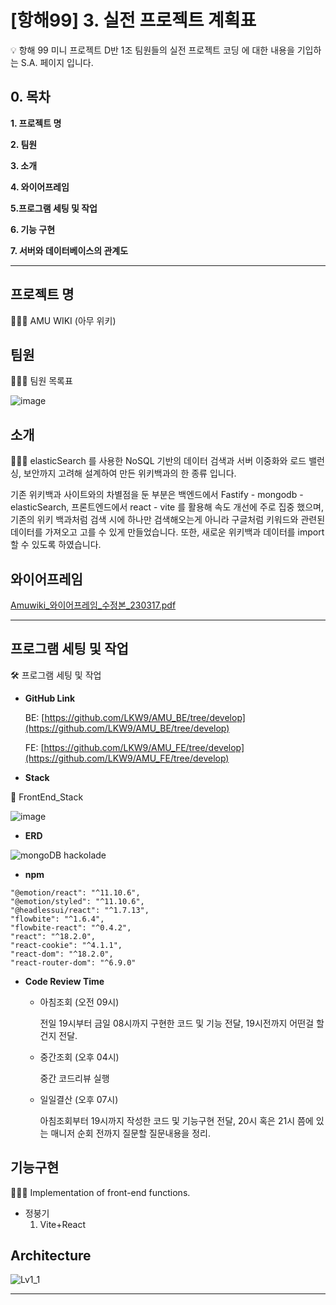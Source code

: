 # [항해99] 3. 실전 프로젝트 계획표

<aside>
💡 항해 99 미니 프로젝트 D반 1조 팀원들의
실전 프로젝트 코딩 에 대한 내용을 기입하는 S.A. 페이지 입니다.

</aside>

## 0. 목차

**1. 프로젝트 명**

**2. 팀원**

**3. 소개**

**4. 와이어프레임**

**5.프로그램 세팅 및 작업**

**6. 기능 구현**

**7. 서버와 데이터베이스의 관계도**


---

## 프로젝트 명

<aside>
💁🏻‍♂️ AMU WIKI (아무 위키)

</aside>

## 팀원

<aside>
💁🏻‍♂️ 팀원 목록표


![image](https://user-images.githubusercontent.com/92284361/227669810-8dfee9f2-c69c-4822-b17f-17ac454fcb2b.png)


</aside>

## 소개

<aside>
💁🏻‍♂️ elasticSearch 를 사용한 NoSQL 기반의 데이터 검색과 
서버 이중화와 로드 밸런싱, 보안까지 고려해 설계하여 만든 위키백과의 한 종류 입니다.

기존 위키백과 사이트와의 차별점을 둔 부분은 
백엔드에서 Fastify - mongodb - elasticSearch, 
프론트엔드에서  react - vite 를 활용해 속도 개선에 주로 집중 했으며,
기존의 위키 백과처럼 검색 시에 하나만 검색해오는게 아니라 구글처럼 키워드와
관련된 데이터를 가져오고 고를 수 있게 만들었습니다.
또한, 새로운 위키백과 데이터를 import 할 수 있도록 하였습니다.
</aside>

## 와이어프레임

[Amuwiki_와이어프레임_수정본_230317.pdf](https://s3-us-west-2.amazonaws.com/secure.notion-static.com/b1f6ae2f-33f0-4812-a540-c2e29691790e/Amuwiki_%EC%99%80%EC%9D%B4%EC%96%B4%ED%94%84%EB%A0%88%EC%9E%84_%EC%88%98%EC%A0%95%EB%B3%B8_230317.pdf)


---

## 프로그램 세팅 및 작업

<aside>
🛠 프로그램 세팅 및 작업

- **GitHub Link**
    
    BE: [https://github.com/LKW9/AMU_BE/tree/develop](https://github.com/LKW9/AMU_BE/tree/develop)
    
    FE: [https://github.com/LKW9/AMU_FE/tree/develop](https://github.com/LKW9/AMU_FE/tree/develop)
    

- **Stack**
    
    
    <aside>
🔗 FrontEnd_Stack


![image](https://user-images.githubusercontent.com/92284361/227667321-e70c40a4-3696-479c-8e80-ede70f874685.png)
    

- **ERD**
    
![mongoDB hackolade](https://user-images.githubusercontent.com/117289578/226113241-62171e24-f7a9-49ca-b573-0e9e8fd4d8ff.png)


- **npm**
 ```
"@emotion/react": "^11.10.6",
"@emotion/styled": "^11.10.6",
"@headlessui/react": "^1.7.13",
"flowbite": "^1.6.4",
"flowbite-react": "^0.4.2",
"react": "^18.2.0",
"react-cookie": "^4.1.1",
"react-dom": "^18.2.0",
"react-router-dom": "^6.9.0"
```    

- **Code Review Time**
    - 아침조회 (오전 09시)
        
        전일 19시부터 금일 08시까지 구현한 코드 및 기능 전달,
        19시전까지 어떤걸 할건지 전달.
        
    - 중간조회 (오후 04시)
        
        중간 코드리뷰 실행
        
    - 일일결산 (오후 07시)
        
        아침조회부터 19시까지 작성한 코드 및 기능구현 전달,
        20시 혹은 21시 쯤에 있는 매니저 순회 전까지 질문할 질문내용을 정리.
        

</aside>


## **기능구현**

<aside>
🙋🏻‍♂️  Implementation of front-end functions.
    
    
- 정붕기
    1. Vite+React

        
</aside>

## Architecture

![Lv1_1](https://user-images.githubusercontent.com/92284361/230899719-f7243865-c5ab-4ca3-a269-84f12496e370.png)



---
